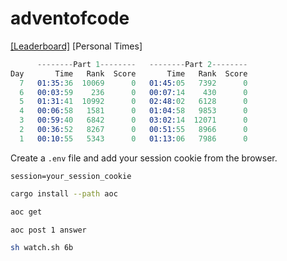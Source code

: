 # adventofcode

[[Leaderboard]](https://adventofcode.com/2023/leaderboard)
[Personal Times]

```s
      --------Part 1--------   --------Part 2--------
Day       Time   Rank  Score       Time   Rank  Score
  7   01:35:36  10069      0   01:45:05   7392      0
  6   00:03:59    236      0   00:07:14    430      0
  5   01:31:41  10992      0   02:48:02   6128      0
  4   00:06:58   1581      0   01:04:58   9853      0
  3   00:59:40   6842      0   03:02:14  12071      0
  2   00:36:52   8267      0   00:51:55   8966      0
  1   00:10:55   5343      0   01:13:06   7986      0
```

Create a `.env` file and add your session cookie from the browser.

```env
session=your_session_cookie
```

```sh
cargo install --path aoc
```

```sh
aoc get
```

```sh
aoc post 1 answer
```

```sh
sh watch.sh 6b
```
